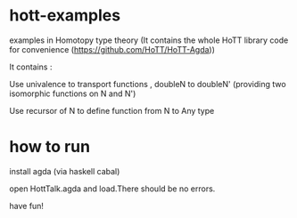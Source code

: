 # hott-examples
examples in Homotopy type theory (It contains the whole HoTT library code for convenience  (https://github.com/HoTT/HoTT-Agda))

It contains : 

Use univalence to transport functions , doubleN to doubleN' (providing two isomorphic functions on N and N')

Use recursor of N to define function from N to Any type

# how to run

install agda (via haskell cabal)

open HottTalk.agda and load.There should be no errors.

have fun!

